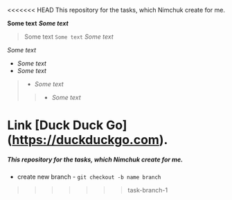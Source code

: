 <<<<<<< HEAD
This repository for the tasks, which Nimchuk create for me.

**Some text**
***Some text***
>Some text `Some text`
 *Some text*
 >
 *Some text*
- *Some text*
- *Some text*
>- *Some text*
>
>>- *Some text*
>
Link [Duck Duck Go] (https://duckduckgo.com).
=======
##### This repository for the tasks, which Nimchuk create for me.

* create new branch - ```git checkout -b name branch``` 
>>>>>>> task-branch-1
